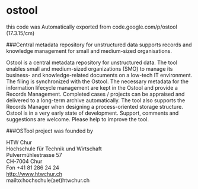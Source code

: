 # ostool
this code was Automatically exported from code.google.com/p/ostool (17.3.15/cm)

###Central metadata repository for unstructured data supports records and knowledge management for small and medium-sized organisations.

Ostool is a central metadata repository for unstructured data. The tool enables small and medium-sized organizations (SMO) to manage its business- and knowledge-related documents on a low-tech IT environment. The filing is synchronized with the Ostool. The necessary metadata for the information lifecycle management are kept in the Ostool and provide a Records Management. Completed cases / projects can be appraised and delivered to a long-term archive automatically.
The tool also supports the Records Manager when designing a process-oriented storage structure.
Ostool is in a very early state of development. Support, comments and suggestions are welcome. Please help to improve the tool.



###OSTool project was founded by 

HTW Chur<br>
Hochschule für Technik und Wirtschaft<br>
Pulvermühlestrasse 57<br>
CH-7004 Chur<br>
Fon +41 81 286 24 24<br>
http://www.htwchur.ch<br>
mailto:hochschule(aet)htwchur.ch
